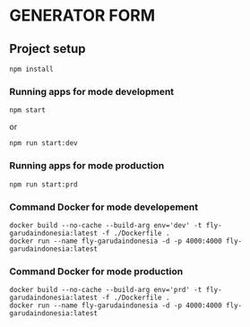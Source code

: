 # GENERATOR FORM

## Project setup
```
npm install
```

### Running apps for mode development
```
npm start
```
or

```
npm run start:dev
```

### Running apps for mode production
```
npm run start:prd
```

### Command Docker for mode developement
```
docker build --no-cache --build-arg env='dev' -t fly-garudaindonesia:latest -f ./Dockerfile .
docker run --name fly-garudaindonesia -d -p 4000:4000 fly-garudaindonesia:latest
```

### Command Docker for mode production
```
docker build --no-cache --build-arg env='prd' -t fly-garudaindonesia:latest -f ./Dockerfile .
docker run --name fly-garudaindonesia -d -p 4000:4000 fly-garudaindonesia:latest
```